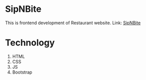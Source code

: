 # SipNBite
This is frontend development of Restaurant website.
Link: [SipNBite](https://sipnbite.netlify.app)
# Technology
1. HTML
2. CSS
3. JS
4. Bootstrap
